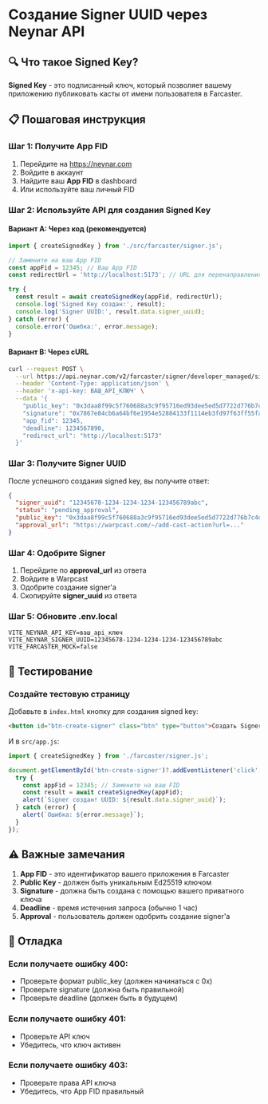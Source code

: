 # Создание Signer UUID через Neynar API

## 🔍 Что такое Signed Key?

**Signed Key** - это подписанный ключ, который позволяет вашему приложению публиковать касты от имени пользователя в Farcaster.

## 📋 Пошаговая инструкция

### Шаг 1: Получите App FID

1. Перейдите на https://neynar.com
2. Войдите в аккаунт
3. Найдите ваш **App FID** в dashboard
4. Или используйте ваш личный FID

### Шаг 2: Используйте API для создания Signed Key

#### Вариант A: Через код (рекомендуется)

```javascript
import { createSignedKey } from './src/farcaster/signer.js';

// Замените на ваш App FID
const appFid = 12345; // Ваш App FID
const redirectUrl = 'http://localhost:5173'; // URL для перенаправления

try {
  const result = await createSignedKey(appFid, redirectUrl);
  console.log('Signed Key создан:', result);
  console.log('Signer UUID:', result.data.signer_uuid);
} catch (error) {
  console.error('Ошибка:', error.message);
}
```

#### Вариант B: Через cURL

```bash
curl --request POST \
  --url https://api.neynar.com/v2/farcaster/signer/developer_managed/signed_key/ \
  --header 'Content-Type: application/json' \
  --header 'x-api-key: ВАШ_API_КЛЮЧ' \
  --data '{
    "public_key": "0x3daa8f99c5f760688a3c9f95716ed93dee5ed5d7722d776b7c4deac957755f22",
    "signature": "0x7867e84cb6a64bf6e1954e52884133f1114eb3fd97f63ff55fa76c77c80beb6434eea9d3736b59caa3130d63121177acc752dc8a2561e9edf700642f390f92d11b",
    "app_fid": 12345,
    "deadline": 1234567890,
    "redirect_url": "http://localhost:5173"
  }'
```

### Шаг 3: Получите Signer UUID

После успешного создания signed key, вы получите ответ:

```json
{
  "signer_uuid": "12345678-1234-1234-1234-123456789abc",
  "status": "pending_approval",
  "public_key": "0x3daa8f99c5f760688a3c9f95716ed93dee5ed5d7722d776b7c4deac957755f22",
  "approval_url": "https://warpcast.com/~/add-cast-action?url=..."
}
```

### Шаг 4: Одобрите Signer

1. Перейдите по **approval_url** из ответа
2. Войдите в Warpcast
3. Одобрите создание signer'а
4. Скопируйте **signer_uuid** из ответа

### Шаг 5: Обновите .env.local

```env
VITE_NEYNAR_API_KEY=ваш_api_ключ
VITE_NEYNAR_SIGNER_UUID=12345678-1234-1234-1234-123456789abc
VITE_FARCASTER_MOCK=false
```

## 🧪 Тестирование

### Создайте тестовую страницу

Добавьте в `index.html` кнопку для создания signed key:

```html
<button id="btn-create-signer" class="btn" type="button">Создать Signer</button>
```

И в `src/app.js`:

```javascript
import { createSignedKey } from './farcaster/signer.js';

document.getElementById('btn-create-signer')?.addEventListener('click', async () => {
  try {
    const appFid = 12345; // Замените на ваш FID
    const result = await createSignedKey(appFid);
    alert(`Signer создан! UUID: ${result.data.signer_uuid}`);
  } catch (error) {
    alert(`Ошибка: ${error.message}`);
  }
});
```

## ⚠️ Важные замечания

1. **App FID** - это идентификатор вашего приложения в Farcaster
2. **Public Key** - должен быть уникальным Ed25519 ключом
3. **Signature** - должна быть создана с помощью вашего приватного ключа
4. **Deadline** - время истечения запроса (обычно 1 час)
5. **Approval** - пользователь должен одобрить создание signer'а

## 🔧 Отладка

### Если получаете ошибку 400:
- Проверьте формат public_key (должен начинаться с 0x)
- Проверьте signature (должна быть правильной)
- Проверьте deadline (должен быть в будущем)

### Если получаете ошибку 401:
- Проверьте API ключ
- Убедитесь, что ключ активен

### Если получаете ошибку 403:
- Проверьте права API ключа
- Убедитесь, что App FID правильный
